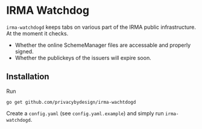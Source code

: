 IRMA Watchdog
=============
`irma-watchdogd` keeps tabs on various part of the IRMA public infrastructure.
At the moment it checks.

 * Whether the online SchemeManager files are accessable and  properly signed.
 * Whether the publickeys of the issuers will expire soon.

Installation
------------

Run

```
go get github.com/privacybydesign/irma-wachtdogd
```

Create a `config.yaml` (see `config.yaml.example`) and simply run `irma-watchdogd`.

